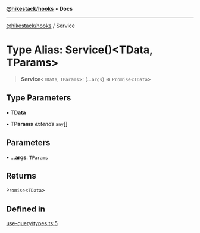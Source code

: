 [**@hikestack/hooks**](/official/reference/hooks/index.md) • **Docs**

***

[@hikestack/hooks](/official/reference/hooks/globals.md) / Service

# Type Alias: Service()\<TData, TParams\>

> **Service**\<`TData`, `TParams`\>: (...`args`) => `Promise`\<`TData`\>

## Type Parameters

• **TData**

• **TParams** *extends* `any`[]

## Parameters

• ...**args**: `TParams`

## Returns

`Promise`\<`TData`\>

## Defined in

[use-query/types.ts:5](https://github.com/hikestack/hike/blob/93c768ff8bda0e1d030b69f51dc73398023ff386/packages/hooks/src/use-query/types.ts#L5)
